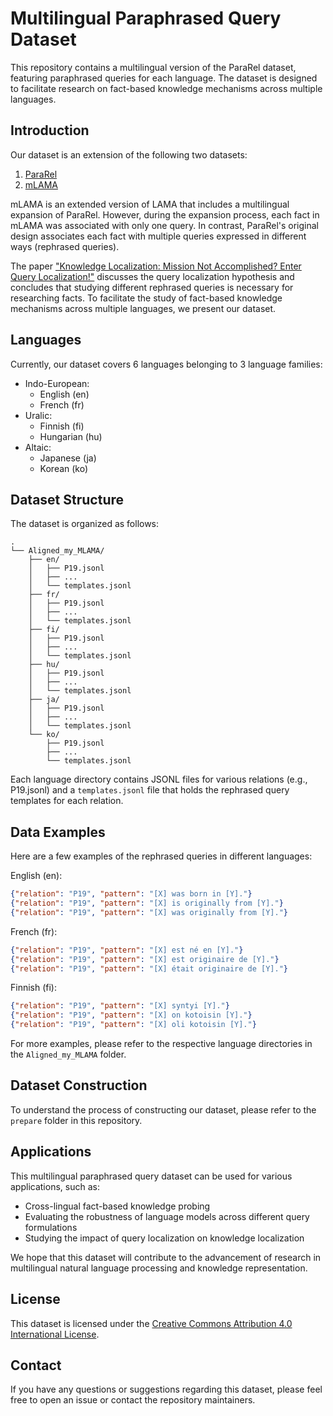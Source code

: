 # Multilingual Paraphrased Query Dataset

This repository contains a multilingual version of the ParaRel dataset, featuring paraphrased queries for each language. The dataset is designed to facilitate research on fact-based knowledge mechanisms across multiple languages.

## Introduction

Our dataset is an extension of the following two datasets:
1. [ParaRel](https://github.com/yanaiela/pararel)
2. [mLAMA](https://github.com/norakassner/mlama)

mLAMA is an extended version of LAMA that includes a multilingual expansion of ParaRel. However, during the expansion process, each fact in mLAMA was associated with only one query. In contrast, ParaRel's original design associates each fact with multiple queries expressed in different ways (rephrased queries).

The paper ["Knowledge Localization: Mission Not Accomplished? Enter Query Localization!"](https://arxiv.org/abs/2405.14117) discusses the query localization hypothesis and concludes that studying different rephrased queries is necessary for researching facts. To facilitate the study of fact-based knowledge mechanisms across multiple languages, we present our dataset.

## Languages

Currently, our dataset covers 6 languages belonging to 3 language families:

- Indo-European:
  - English (en)
  - French (fr)
- Uralic:
  - Finnish (fi)
  - Hungarian (hu)
- Altaic:
  - Japanese (ja)
  - Korean (ko)

## Dataset Structure

The dataset is organized as follows:

```
.
└── Aligned_my_MLAMA/
    ├── en/
    │   ├── P19.jsonl
    │   ├── ...
    │   └── templates.jsonl
    ├── fr/
    │   ├── P19.jsonl
    │   ├── ...
    │   └── templates.jsonl
    ├── fi/
    │   ├── P19.jsonl
    │   ├── ...
    │   └── templates.jsonl
    ├── hu/
    │   ├── P19.jsonl
    │   ├── ...
    │   └── templates.jsonl
    ├── ja/
    │   ├── P19.jsonl
    │   ├── ...
    │   └── templates.jsonl
    └── ko/
        ├── P19.jsonl
        ├── ...
        └── templates.jsonl
```

Each language directory contains JSONL files for various relations (e.g., P19.jsonl) and a `templates.jsonl` file that holds the rephrased query templates for each relation.

## Data Examples

Here are a few examples of the rephrased queries in different languages:

English (en):
```json
{"relation": "P19", "pattern": "[X] was born in [Y]."}
{"relation": "P19", "pattern": "[X] is originally from [Y]."}
{"relation": "P19", "pattern": "[X] was originally from [Y]."}
```

French (fr):
```json
{"relation": "P19", "pattern": "[X] est né en [Y]."}
{"relation": "P19", "pattern": "[X] est originaire de [Y]."}
{"relation": "P19", "pattern": "[X] était originaire de [Y]."}
```

Finnish (fi):
```json
{"relation": "P19", "pattern": "[X] syntyi [Y]."}
{"relation": "P19", "pattern": "[X] on kotoisin [Y]."}
{"relation": "P19", "pattern": "[X] oli kotoisin [Y]."}
```

For more examples, please refer to the respective language directories in the `Aligned_my_MLAMA` folder.

## Dataset Construction

To understand the process of constructing our dataset, please refer to the `prepare` folder in this repository.

## Applications

This multilingual paraphrased query dataset can be used for various applications, such as:
- Cross-lingual fact-based knowledge probing
- Evaluating the robustness of language models across different query formulations
- Studying the impact of query localization on knowledge localization

We hope that this dataset will contribute to the advancement of research in multilingual natural language processing and knowledge representation.

## License

This dataset is licensed under the [Creative Commons Attribution 4.0 International License](https://creativecommons.org/licenses/by/4.0/).

## Contact

If you have any questions or suggestions regarding this dataset, please feel free to open an issue or contact the repository maintainers.
